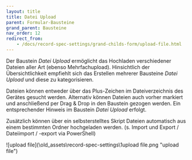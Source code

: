 ```yaml
---
layout: title
title: Datei Upload
parent: Formular-Bausteine
grand_parent: Bausteine
nav_order: 12
redirect_from:
    - /docs/record-spec-settings/grand-childs-form/upload-file.html
---
```


Der Baustein _Datei Upload_ ermöglicht das Hochladen verschiedener Dateien aller Art (ebenso Mehrfachupload).
Hinsichtlich der Übersichtlichkeit empfiehlt sich das Erstellen mehrerer Bausteine _Datei Upload_ und diese zu
kategorisieren.

Dateien können entweder über das Plus-Zeichen im Dateiverzeichnis des Gerätes gesucht werden. Alternativ können Dateien
auch vorher markiert und anschließend per Drag & Drop in den Baustein gezogen werden. Ein entsprechender Hinweis
im Baustein _Datei Upload_ erfolgt.

Zusätzlich können über ein selbsterstelltes Skript Dateien automatisch aus einem bestimmten Ordner hochgeladen werden. (s. Import und Export / Dateiimport / -export via PowerShell)

![upload file](\old_assets\record-spec-settings\1upload file.png "upload file")
